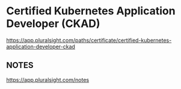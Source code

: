 # Certified Kubernetes Application Developer (CKAD)
https://app.pluralsight.com/paths/certificate/certified-kubernetes-application-developer-ckad

## NOTES
https://app.pluralsight.com/notes